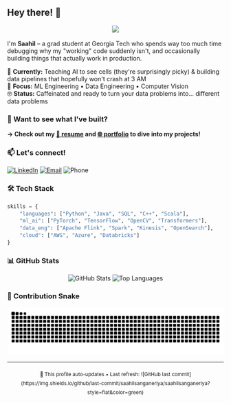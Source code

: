 ## Hey there! 👋

<div align="center">
  <img src="https://media.giphy.com/media/13HgwGsXF0aiGY/giphy.gif" width="400"/>
</div>

I'm **Saahil** – a grad student at Georgia Tech who spends way too much time debugging why my "working" code suddenly isn't, and occasionally building things that actually work in production.

🔬 **Currently:** Teaching AI to see cells (they're surprisingly picky) & building data pipelines that hopefully won't crash at 3 AM  
🎯 **Focus:** ML Engineering • Data Engineering • Computer Vision  
🤓 **Status:** Caffeinated and ready to turn your data problems into... different data problems  

### 📂 Want to see what I've built?
**→ Check out my [📝 resume](https://drive.google.com/file/d/1OLf3A_LT3cy20fMWF8oF_SHl3DCyyvWK/view?usp=sharing) and [🌐 portfolio](https://saahilsanganeriya.com) to dive into my projects!**

### 📫 Let's connect!
[![LinkedIn](https://img.shields.io/badge/-LinkedIn-0077B5?style=flat&logo=linkedin&logoColor=white)](https://linkedin.com/in/saahil-sanganeriya)
[![Email](https://img.shields.io/badge/-Email-D14836?style=flat&logo=gmail&logoColor=white)](mailto:saahilsanganeria666@gmail.com)
![Phone](https://img.shields.io/badge/-+1--404--353--0965-25D366?style=flat&logo=phone&logoColor=white)

### 🛠️ Tech Stack
```python
skills = {
    "languages": ["Python", "Java", "SQL", "C++", "Scala"],
    "ml_ai": ["PyTorch", "TensorFlow", "OpenCV", "Transformers"],
    "data_eng": ["Apache Flink", "Spark", "Kinesis", "OpenSearch"],
    "cloud": ["AWS", "Azure", "Databricks"]
}
```

### 📊 GitHub Stats
<div align="center">
  <img src="https://github-readme-stats.vercel.app/api?username=saahilsanganeriya&show_icons=true&theme=vue-dark&hide_border=true&count_private=true" alt="GitHub Stats" width="48%"/>
  <img src="https://github-readme-stats.vercel.app/api/top-langs/?username=saahilsanganeriya&layout=compact&theme=vue-dark&hide_border=true" alt="Top Languages" width="48%"/>
</div>

### 🐍 Contribution Snake
<div align="center">
  <img src="https://raw.githubusercontent.com/saahilsanganeriya/saahilsanganeriya/output/github-contribution-grid-snake-dark.svg" alt="Snake animation" />
</div>

---
<div align="center">
  <sub>🤖 This profile auto-updates • Last refresh: ![GitHub last commit](https://img.shields.io/github/last-commit/saahilsanganeriya/saahilsanganeriya?style=flat&color=green)</sub>
</div>
<!-- Last updated: Sat Sep 27 01:01:14 UTC 2025 -->
<!-- Profile updated: 2025-09-27 -->
<!-- Last updated: Sun Sep 28 01:00:10 UTC 2025 -->
<!-- Profile updated: 2025-09-28 -->
<!-- Last updated: Mon Sep 29 00:56:07 UTC 2025 -->
<!-- Profile updated: 2025-09-29 -->
<!-- Last updated: Tue Sep 30 00:55:06 UTC 2025 -->
<!-- Profile updated: 2025-09-30 -->
<!-- Last updated: Wed Oct  1 01:01:11 UTC 2025 -->
<!-- Profile updated: 2025-10-01 -->
<!-- Last updated: Thu Oct  2 00:53:23 UTC 2025 -->
<!-- Profile updated: 2025-10-02 -->
<!-- Last updated: Fri Oct  3 00:53:18 UTC 2025 -->
<!-- Profile updated: 2025-10-03 -->
<!-- Last updated: Sat Oct  4 00:51:17 UTC 2025 -->
<!-- Profile updated: 2025-10-04 -->
<!-- Last updated: Sun Oct  5 00:59:13 UTC 2025 -->
<!-- Profile updated: 2025-10-05 -->
<!-- Last updated: Mon Oct  6 00:55:11 UTC 2025 -->
<!-- Profile updated: 2025-10-06 -->
<!-- Last updated: Tue Oct  7 00:54:33 UTC 2025 -->
<!-- Profile updated: 2025-10-07 -->
<!-- Last updated: Wed Oct  8 00:53:36 UTC 2025 -->
<!-- Profile updated: 2025-10-08 -->
<!-- Last updated: Thu Oct  9 00:54:41 UTC 2025 -->
<!-- Profile updated: 2025-10-09 -->
<!-- Last updated: Fri Oct 10 00:54:21 UTC 2025 -->
<!-- Profile updated: 2025-10-10 -->
<!-- Last updated: Sat Oct 11 00:51:44 UTC 2025 -->
<!-- Profile updated: 2025-10-11 -->
<!-- Last updated: Sun Oct 12 00:56:59 UTC 2025 -->
<!-- Profile updated: 2025-10-12 -->
<!-- Last updated: Mon Oct 13 00:58:30 UTC 2025 -->
<!-- Profile updated: 2025-10-13 -->
<!-- Last updated: Tue Oct 14 00:54:41 UTC 2025 -->
<!-- Profile updated: 2025-10-14 -->
<!-- Last updated: Wed Oct 15 00:56:10 UTC 2025 -->
<!-- Profile updated: 2025-10-15 -->
<!-- Last updated: Thu Oct 16 00:55:44 UTC 2025 -->
<!-- Profile updated: 2025-10-16 -->
<!-- Last updated: Fri Oct 17 00:55:20 UTC 2025 -->
<!-- Profile updated: 2025-10-17 -->
<!-- Last updated: Sat Oct 18 00:52:42 UTC 2025 -->
<!-- Profile updated: 2025-10-18 -->
<!-- Last updated: Sun Oct 19 01:02:14 UTC 2025 -->
<!-- Profile updated: 2025-10-19 -->
<!-- Last updated: Mon Oct 20 01:00:04 UTC 2025 -->
<!-- Profile updated: 2025-10-20 -->
<!-- Last updated: Tue Oct 21 00:56:53 UTC 2025 -->
<!-- Profile updated: 2025-10-21 -->
<!-- Last updated: Wed Oct 22 00:57:54 UTC 2025 -->
<!-- Profile updated: 2025-10-22 -->
<!-- Last updated: Thu Oct 23 00:56:21 UTC 2025 -->
<!-- Profile updated: 2025-10-23 -->
<!-- Last updated: Fri Oct 24 00:53:10 UTC 2025 -->
<!-- Profile updated: 2025-10-24 -->
<!-- Last updated: Sat Oct 25 00:54:37 UTC 2025 -->
<!-- Profile updated: 2025-10-25 -->
<!-- Last updated: Sun Oct 26 01:00:06 UTC 2025 -->
<!-- Profile updated: 2025-10-26 -->
<!-- Last updated: Mon Oct 27 01:01:46 UTC 2025 -->
<!-- Profile updated: 2025-10-27 -->
